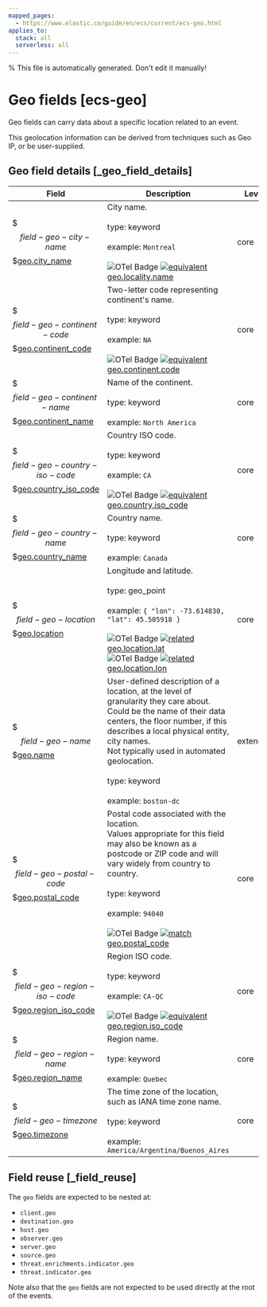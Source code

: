 ```yaml
---
mapped_pages:
  - https://www.elastic.co/guide/en/ecs/current/ecs-geo.html
applies_to:
  stack: all
  serverless: all
---
```


% This file is automatically generated. Don't edit it manually!

# Geo fields [ecs-geo]

Geo fields can carry data about a specific location related to an event.

This geolocation information can be derived from techniques such as Geo IP, or be user-supplied.

## Geo field details [_geo_field_details]

| Field | Description | Level |
| --- | --- | --- |
| $$$field-geo-city-name$$$[geo.city_name](#field-geo-city-name) |City name.<br><br>type: keyword<br><br>example: `Montreal`<br><br>![OTel Badge](https://img.shields.io/badge/OpenTelemetry-4a5ca6?style=flat&logo=opentelemetry) [![equivalent](https://img.shields.io/badge/equivalent-1ba9f5?style=flat)](/reference/ecs-opentelemetry.md#ecs-opentelemetry-relation) [geo.locality.name](https://opentelemetry.io/docs/specs/semconv/attributes-registry/geo/#geo-locality-name)| core |
| $$$field-geo-continent-code$$$[geo.continent_code](#field-geo-continent-code) |Two-letter code representing continent's name.<br><br>type: keyword<br><br>example: `NA`<br><br>![OTel Badge](https://img.shields.io/badge/OpenTelemetry-4a5ca6?style=flat&logo=opentelemetry) [![equivalent](https://img.shields.io/badge/equivalent-1ba9f5?style=flat)](/reference/ecs-opentelemetry.md#ecs-opentelemetry-relation) [geo.continent.code](https://opentelemetry.io/docs/specs/semconv/attributes-registry/geo/#geo-continent-code)| core |
| $$$field-geo-continent-name$$$[geo.continent_name](#field-geo-continent-name) |Name of the continent.<br><br>type: keyword<br><br>example: `North America`<br>| core |
| $$$field-geo-country-iso-code$$$[geo.country_iso_code](#field-geo-country-iso-code) |Country ISO code.<br><br>type: keyword<br><br>example: `CA`<br><br>![OTel Badge](https://img.shields.io/badge/OpenTelemetry-4a5ca6?style=flat&logo=opentelemetry) [![equivalent](https://img.shields.io/badge/equivalent-1ba9f5?style=flat)](/reference/ecs-opentelemetry.md#ecs-opentelemetry-relation) [geo.country.iso_code](https://opentelemetry.io/docs/specs/semconv/attributes-registry/geo/#geo-country-iso-code)| core |
| $$$field-geo-country-name$$$[geo.country_name](#field-geo-country-name) |Country name.<br><br>type: keyword<br><br>example: `Canada`<br>| core |
| $$$field-geo-location$$$[geo.location](#field-geo-location) |Longitude and latitude.<br><br>type: geo_point<br><br>example: `{ "lon": -73.614830, "lat": 45.505918 }`<br><br>![OTel Badge](https://img.shields.io/badge/OpenTelemetry-4a5ca6?style=flat&logo=opentelemetry) [![related](https://img.shields.io/badge/related-efc20d?style=flat)](/reference/ecs-opentelemetry.md#ecs-opentelemetry-relation) [geo.location.lat](https://opentelemetry.io/docs/specs/semconv/attributes-registry/geo/#geo-location-lat)<br>![OTel Badge](https://img.shields.io/badge/OpenTelemetry-4a5ca6?style=flat&logo=opentelemetry) [![related](https://img.shields.io/badge/related-efc20d?style=flat)](/reference/ecs-opentelemetry.md#ecs-opentelemetry-relation) [geo.location.lon](https://opentelemetry.io/docs/specs/semconv/attributes-registry/geo/#geo-location-lon)| core |
| $$$field-geo-name$$$[geo.name](#field-geo-name) |User-defined description of a location, at the level of granularity they care about.<br>Could be the name of their data centers, the floor number, if this describes a local physical entity, city names.<br>Not typically used in automated geolocation.<br><br>type: keyword<br><br>example: `boston-dc`<br>| extended |
| $$$field-geo-postal-code$$$[geo.postal_code](#field-geo-postal-code) |Postal code associated with the location.<br>Values appropriate for this field may also be known as a postcode or ZIP code and will vary widely from country to country.<br><br>type: keyword<br><br>example: `94040`<br><br>![OTel Badge](https://img.shields.io/badge/OpenTelemetry-4a5ca6?style=flat&logo=opentelemetry) [![match](https://img.shields.io/badge/match-93c93e?style=flat)](/reference/ecs-opentelemetry.md#ecs-opentelemetry-relation) [geo.postal_code](https://opentelemetry.io/docs/specs/semconv/attributes-registry/geo/#geo-postal-code)| core |
| $$$field-geo-region-iso-code$$$[geo.region_iso_code](#field-geo-region-iso-code) |Region ISO code.<br><br>type: keyword<br><br>example: `CA-QC`<br><br>![OTel Badge](https://img.shields.io/badge/OpenTelemetry-4a5ca6?style=flat&logo=opentelemetry) [![equivalent](https://img.shields.io/badge/equivalent-1ba9f5?style=flat)](/reference/ecs-opentelemetry.md#ecs-opentelemetry-relation) [geo.region.iso_code](https://opentelemetry.io/docs/specs/semconv/attributes-registry/geo/#geo-region-iso-code)| core |
| $$$field-geo-region-name$$$[geo.region_name](#field-geo-region-name) |Region name.<br><br>type: keyword<br><br>example: `Quebec`<br>| core |
| $$$field-geo-timezone$$$[geo.timezone](#field-geo-timezone) |The time zone of the location, such as IANA time zone name.<br><br>type: keyword<br><br>example: `America/Argentina/Buenos_Aires`<br>| core |

## Field reuse [_field_reuse]

The `geo` fields are expected to be nested at:

* `client.geo`
* `destination.geo`
* `host.geo`
* `observer.geo`
* `server.geo`
* `source.geo`
* `threat.enrichments.indicator.geo`
* `threat.indicator.geo`

Note also that the `geo` fields are not expected to be used directly at the root of the events.
